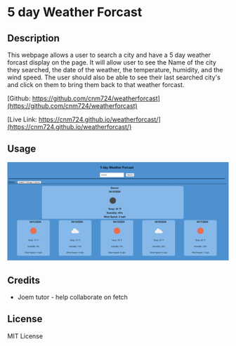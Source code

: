 # 5 day Weather Forcast

## Description

This webpage allows a user to search a city and have a 5 day weather forcast display on the page. It will allow user to see the Name of the city they searched, the date of the weather, the temperature, humidity, and the wind speed. The user should also be able to see their last searched city's and click on them to bring them back to that weather forcast.

[Github: https://github.com/cnm724/weatherforcast](https://github.com/cnm724/weatherforcast)

[Live Link: https://cnm724.github.io/weatherforcast/](https://cnm724.github.io/weatherforcast/)

 ## Usage

![main page](./Assets/screenshot/screenshot.png)

## Credits

* Joem tutor - help collaborate on fetch

## License

MIT License